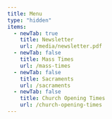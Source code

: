 ```yaml
---
title: Menu
type: "hidden"
items:
  - newTab: true
    title: Newsletter
    url: /media/newsletter.pdf
  - newTab: false
    title: Mass Times
    url: /mass-times
  - newTab: false
    title: Sacraments
    url: /sacraments
  - newTab: false
    title: Church Opening Times
    url: /church-opening-times
---
```


